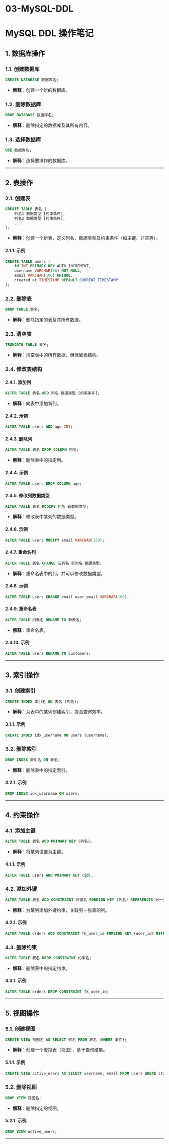 # 03-MySQL-DDL

# MySQL DDL 操作笔记

## 1. 数据库操作

### 1.1. 创建数据库

```sql
CREATE DATABASE 数据库名;
```

- **解释**：创建一个新的数据库。

### 1.2. 删除数据库

```sql
DROP DATABASE 数据库名;
```

- **解释**：删除指定的数据库及其所有内容。

### 1.3. 选择数据库

```sql
USE 数据库名;
```

- **解释**：选择要操作的数据库。

---

## 2. 表操作

### 2.1. 创建表

```sql
CREATE TABLE 表名 (
    列名1 数据类型 [约束条件],
    列名2 数据类型 [约束条件],
    ...
);
```

- **解释**：创建一个新表，定义列名、数据类型及约束条件（如主键、非空等）。

#### 2.1.1. 示例

```sql
CREATE TABLE users (
    id INT PRIMARY KEY AUTO_INCREMENT,
    username VARCHAR(50) NOT NULL,
    email VARCHAR(100) UNIQUE,
    created_at TIMESTAMP DEFAULT CURRENT_TIMESTAMP
);
```

### 2.2. 删除表

```sql
DROP TABLE 表名;
```

- **解释**：删除指定的表及其所有数据。

### 2.3. 清空表

```sql
TRUNCATE TABLE 表名;
```

- **解释**：清空表中的所有数据，但保留表结构。

### 2.4. 修改表结构

#### 2.4.1. 添加列

```sql
ALTER TABLE 表名 ADD 列名 数据类型 [约束条件];
```

- **解释**：向表中添加新列。

#### 2.4.2. 示例

```sql
ALTER TABLE users ADD age INT;
```

#### 2.4.3. 删除列

```sql
ALTER TABLE 表名 DROP COLUMN 列名;
```

- **解释**：删除表中的指定列。

#### 2.4.4. 示例

```sql
ALTER TABLE users DROP COLUMN age;
```

#### 2.4.5. 修改列数据类型

```sql
ALTER TABLE 表名 MODIFY 列名 新数据类型;
```

- **解释**：修改表中某列的数据类型。

#### 2.4.6. 示例

```sql
ALTER TABLE users MODIFY email VARCHAR(150);
```

#### 2.4.7. 重命名列

```sql
ALTER TABLE 表名 CHANGE 旧列名 新列名 数据类型;
```

- **解释**：重命名表中的列，并可以修改数据类型。

#### 2.4.8. 示例

```sql
ALTER TABLE users CHANGE email user_email VARCHAR(100);
```

#### 2.4.9. 重命名表

```sql
ALTER TABLE 旧表名 RENAME TO 新表名;
```

- **解释**：重命名表。

#### 2.4.10. 示例

```sql
ALTER TABLE users RENAME TO customers;
```

---

## 3. 索引操作

### 3.1. 创建索引

```sql
CREATE INDEX 索引名 ON 表名 (列名);
```

- **解释**：为表中的某列创建索引，提高查询效率。

#### 3.1.1. 示例

```sql
CREATE INDEX idx_username ON users (username);
```

### 3.2. 删除索引

```sql
DROP INDEX 索引名 ON 表名;
```

- **解释**：删除表中的指定索引。

#### 3.2.1. 示例

```sql
DROP INDEX idx_username ON users;
```

---

## 4. 约束操作

### 4.1. 添加主键

```sql
ALTER TABLE 表名 ADD PRIMARY KEY (列名);
```

- **解释**：将某列设置为主键。

#### 4.1.1. 示例

```sql
ALTER TABLE users ADD PRIMARY KEY (id);
```

### 4.2. 添加外键

```sql
ALTER TABLE 表名 ADD CONSTRAINT 外键名 FOREIGN KEY (列名) REFERENCES 另一表名 (列名);
```

- **解释**：为某列添加外键约束，关联另一张表的列。

#### 4.2.1. 示例

```sql
ALTER TABLE orders ADD CONSTRAINT fk_user_id FOREIGN KEY (user_id) REFERENCES users (id);
```

### 4.3. 删除约束

```sql
ALTER TABLE 表名 DROP CONSTRAINT 约束名;
```

- **解释**：删除表中的指定约束。

#### 4.3.1. 示例

```sql
ALTER TABLE orders DROP CONSTRAINT fk_user_id;
```

---

## 5. 视图操作

### 5.1. 创建视图

```sql
CREATE VIEW 视图名 AS SELECT 列名 FROM 表名 [WHERE 条件];
```

- **解释**：创建一个虚拟表（视图），基于查询结果。

#### 5.1.1. 示例

```sql
CREATE VIEW active_users AS SELECT username, email FROM users WHERE status = 'active';
```

### 5.2. 删除视图

```sql
DROP VIEW 视图名;
```

- **解释**：删除指定的视图。

#### 5.2.1. 示例

```sql
DROP VIEW active_users;
```

---
